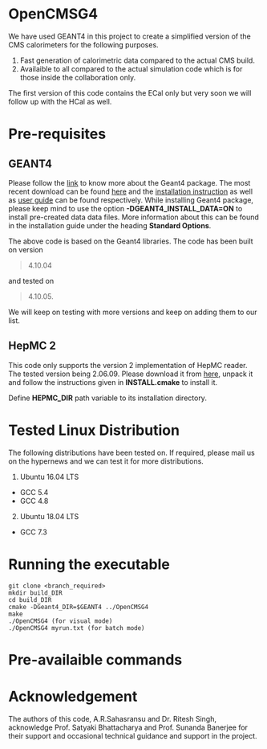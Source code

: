 # OpenCMSG4

We have used GEANT4 in this project to create a simplified version of the CMS calorimeters for the following purposes.
1. Fast generation of calorimetric data compared to the actual CMS build.
2. Availaible to all compared to the actual simulation code which is for those inside the collaboration only.

The first version of this code contains the ECal only but very soon we will follow up with the HCal as well.

# Pre-requisites
## GEANT4
Please follow the [link](http://geant4.web.cern.ch/) to know more about the Geant4 package. The most recent download can be found [here](http://geant4.web.cern.ch/support/download) and the [installation instruction](http://geant4-userdoc.web.cern.ch/geant4-userdoc/UsersGuides/InstallationGuide/html/index.html) as well as [user guide](http://geant4-userdoc.web.cern.ch/geant4-userdoc/UsersGuides/ForApplicationDeveloper/html/index.html) can be found respectively. While installing Geant4 package, please keep mind to use the option **-DGEANT4_INSTALL_DATA=ON** to install pre-created data data files. More information about this can be found in the installation guide under the heading **Standard Options**.

The above code is based on the Geant4 libraries. The code has been built on version 
> 4.10.04 

and tested on 
> 4.10.05.

We will keep on testing with more versions and keep on adding them to our list.

## HepMC 2
This code only supports the version 2 implementation of HepMC reader. The tested version being 2.06.09. Please download it from [here](http://lcgapp.cern.ch/project/simu/HepMC/), unpack it and follow the instructions given in **INSTALL.cmake** to install it.

Define **HEPMC_DIR** path variable to its installation directory.

# Tested Linux Distribution
The following distributions have been tested on. If required, please mail us on the hypernews and we can test it for more distributions.

1. Ubuntu 16.04 LTS
  * GCC 5.4
  * GCC 4.8
2. Ubuntu 18.04 LTS
  * GCC 7.3
  
# Running the executable
```
git clone <branch_required>
mkdir build_DIR
cd build_DIR
cmake -DGeant4_DIR=$GEANT4 ../OpenCMSG4
make
./OpenCMSG4 (for visual mode)
./OpenCMSG4 myrun.txt (for batch mode)
```

# Pre-availaible commands

# Acknowledgement

The authors of this code, A.R.Sahasransu and Dr. Ritesh Singh, acknowledge Prof. Satyaki Bhattacharya and Prof. Sunanda Banerjee for their support and occasional technical guidance and support in the project.
